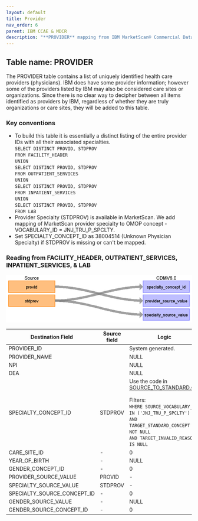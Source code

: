 ```yaml
---
layout: default
title: Provider
nav_order: 6
parent: IBM CCAE & MDCR
description: "**PROVIDER** mapping from IBM MarketScan® Commercial Database (CCAE) & IBM MarketScan® Medicare Supplemental Database (MDCR) **FACILITY_HEADER**, **OUTPATIENT_SERVICES**, **INPATIENT_SERVICES**, and **LAB**."
---
```


## Table name: **PROVIDER**

The PROVIDER table contains a list of uniquely identified health care providers (physicians).  IBM does have some provider information; however some of the providers listed by IBM may also be considered care sites or organizations.  Since there is no clear way to decipher between all items identified as providers by IBM, regardless of whether they are truly organizations or care sites, they will be added to this table.

### Key conventions
* To build this table it is essentially a distinct listing of the entire provider IDs with all their associated specialties. 
<br>`SELECT DISTINCT PROVID, STDPROV`
<br>`FROM FACILITY_HEADER`
<br>`UNION`
<br>`SELECT DISTINCT PROVID, STDPROV`
<br>`FROM OUTPATIENT_SERVICES`
<br>`UNION`
<br>`SELECT DISTINCT PROVID, STDPROV`
<br>`FROM INPATIENT_SERVICES`
<br>`UNION`
<br>`SELECT DISTINCT PROVID, STDPROV`
<br>`FROM LAB`
* Provider Specialty (STDPROV) is available in MarketScan. We add mapping of MarketScan provider specialty to OMOP concept - VOCABULARY_ID = JNJ_TRU_P_SPCLTY. 
* Set SPECIALTY_CONCEPT_ID as 38004514 (Unknown Physician Specialty) if STDPROV is missing or can't be mapped.

### Reading from **FACILITY_HEADER**, **OUTPATIENT_SERVICES**, **INPATIENT_SERVICES**, & **LAB**

![](_files/image13.png)

| Destination Field | Source field | Logic | Comment field |
| --- | --- | --- | --- |
| PROVIDER_ID |  | System generated. |  |
| PROVIDER_NAME |  | NULL |  |
| NPI |  | NULL |  |
| DEA |  | NULL |  |
| SPECIALTY_CONCEPT_ID | STDPROV | Use the code in [SOURCE_TO_STANDARD.sql](https://github.com/OHDSI/ETL-LambdaBuilder/blob/master/docs/Standard%20Queries/SOURCE_TO_STANDARD.sql). <br><br>Filters: <br>`WHERE SOURCE_VOCABULARY_ID IN ('JNJ_TRU_P_SPCLTY')` <br>`AND TARGET_STANDARD_CONCEPT IS NOT NULL` <br>`AND TARGET_INVALID_REASON IS NULL` | Set SPECIALTY_CONCEPT_ID as 38004514 (Unknown Physician Specialty) if STDPROV is missing or cannot be mapped.<br> |
| CARE_SITE_ID | - | 0 | - |
| YEAR_OF_BIRTH | - | NULL | - |
| GENDER_CONCEPT_ID | - | 0 | - |
| PROVIDER_SOURCE_VALUE | PROVID | - | - |
| SPECIALTY_SOURCE_VALUE | STDPROV | - | - |
| SPECIALTY_SOURCE_CONCEPT_ID | - | 0 | - |
| GENDER_SOURCE_VALUE | - | NULL | - |
| GENDER_SOURCE_CONCEPT_ID | - | 0 | - |